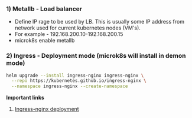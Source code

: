 ### 1) Metallb - Load balancer

- Define IP rage to be used by LB. This is usually some IP address from network used for current kubernetes nodes (VM's).
- For example - 192.168.200.10-192.168.200.15
- microk8s enable metallb

### 2) Ingress - Deployment mode (microk8s will install in demon mode)

``` sh
helm upgrade --install ingress-nginx ingress-nginx \
  --repo https://kubernetes.github.io/ingress-nginx \
  --namespace ingress-nginx --create-namespace
```

**Important links**

1) [Ingress-nginx deployment](https://kubernetes.github.io/ingress-nginx/deploy/)

